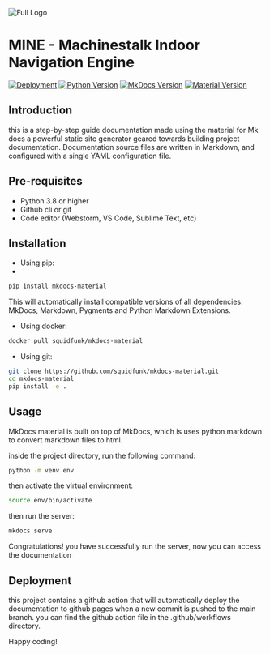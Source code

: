 ![Full Logo](https://github.com/KvRae/MachInNav-Engine-Docs/assets/58667227/0c18324c-3cbd-4453-a7a3-84948052b778)

# MINE - Machinestalk Indoor Navigation Engine

[![Deployment](https://github.com/KvRae/MachInNav-Engine-Docs/actions/workflows/ci.yml/badge.svg?branch=main)](https://github.com/KvRae/MachInNav-Engine-Docs/actions/workflows/ci.yml)
[![Python Version](https://img.shields.io/badge/python-3.8%20%7C%203.9-blue)](https://www.python.org/downloads/)
[![MkDocs Version](https://img.shields.io/badge/mkdocs-1.2.2-blue)](https://www.mkdocs.org/)
[![Material Version](https://img.shields.io/badge/material-7.0.0-blue)](https://squidfunk.github.io/mkdocs-material/)
## Introduction
this is a step-by-step guide documentation made using the material for Mk docs a powerful static site generator geared towards building project documentation.
Documentation source files are written in Markdown, and configured with a single YAML configuration file.

## Pre-requisites
- Python 3.8 or higher
- Github cli or git
- Code editor (Webstorm, VS Code, Sublime Text, etc)

## Installation
- Using pip:
- 
```bash
pip install mkdocs-material
```
This will automatically install compatible versions of all dependencies: MkDocs, Markdown, Pygments and Python Markdown Extensions.

- Using docker:
```bash
docker pull squidfunk/mkdocs-material
```

- Using git:
```bash
git clone https://github.com/squidfunk/mkdocs-material.git
cd mkdocs-material
pip install -e .
```

## Usage
MkDocs material is built on top of MkDocs, which is uses python markdown to convert markdown files to html.

inside the project directory, run the following command:
```bash
python -m venv env
```

then activate the virtual environment:
```bash
source env/bin/activate
```

then run the server:
```bash
mkdocs serve
```

Congratulations! you have successfully run the server, now you can access the documentation

## Deployment
this project contains a github action that will automatically deploy the documentation to github pages when a new commit is pushed to the main branch.
you can find the github action file in the .github/workflows directory.

Happy coding!




